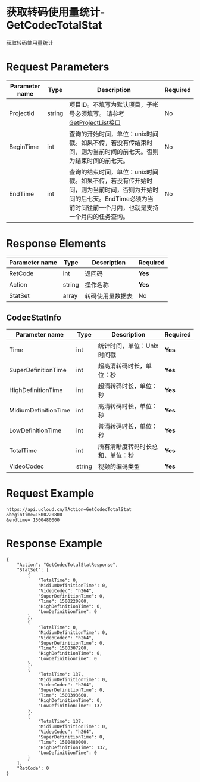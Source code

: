 # 获取转码使用量统计-GetCodecTotalStat

获取转码使用量统计

# Request Parameters
|Parameter name|Type|Description|Required|
|---|---|---|---|
|ProjectId|string|项目ID。不填写为默认项目，子帐号必须填写。 请参考[GetProjectList接口](api/summary/get_project_list)|No|
|BeginTime|int|查询的开始时间，单位：unix时间戳。如果不传，若没有传结束时间，则为当前时间的前七天。否则为结束时间的前七天。|No|
|EndTime|int|查询的结束时间，单位：unix时间戳。如果不传，若没有传开始时间，则为当前时间，否则为开始时间的后七天。EndTime必须为当前时间往前一个月内，也就是支持一个月内的任务查询。|No|

# Response Elements
|Parameter name|Type|Description|Required|
|---|---|---|---|
|RetCode|int|返回码|**Yes**|
|Action|string|操作名称|**Yes**|
|StatSet|array|转码使用量数据表|No|

## CodecStatInfo
|Parameter name|Type|Description|Required|
|---|---|---|---|
|Time|int|统计时间，单位：Unix时间戳|**Yes**|
|SuperDefinitionTime|int|超高清转码时长，单位：秒|**Yes**|
|HighDefinitionTime|int|超清转码时长，单位：秒|**Yes**|
|MidiumDefinitionTime|int|高清转码时长，单位：秒|**Yes**|
|LowDefinitionTime|int|普清转码时长，单位：秒|**Yes**|
|TotalTime|int|所有清晰度转码时长总和，单位：秒|**Yes**|
|VideoCodec|string|视频的编码类型|**Yes**|

# Request Example
```
https://api.ucloud.cn/?Action=GetCodecTotalStat
&begintime=1500220800
&endtime= 1500480000
```

# Response Example
```
{
    "Action": "GetCodecTotalStatResponse", 
    "StatSet": [
        {
            "TotalTime": 0, 
            "MidiumDefinitionTime": 0, 
            "VideoCodec": "h264", 
            "SuperDefinitionTime": 0, 
            "Time": 1500220800, 
            "HighDefinitionTime": 0, 
            "LowDefinitionTime": 0
        }, 
        {
            "TotalTime": 0, 
            "MidiumDefinitionTime": 0, 
            "VideoCodec": "h264", 
            "SuperDefinitionTime": 0, 
            "Time": 1500307200, 
            "HighDefinitionTime": 0, 
            "LowDefinitionTime": 0
        }, 
        {
            "TotalTime": 137, 
            "MidiumDefinitionTime": 0, 
            "VideoCodec": "h264", 
            "SuperDefinitionTime": 0, 
            "Time": 1500393600, 
            "HighDefinitionTime": 0, 
            "LowDefinitionTime": 137
        }, 
        {
            "TotalTime": 137, 
            "MidiumDefinitionTime": 0, 
            "VideoCodec": "h264", 
            "SuperDefinitionTime": 0, 
            "Time": 1500480000, 
            "HighDefinitionTime": 137, 
            "LowDefinitionTime": 0
        }
    ], 
    "RetCode": 0
}
```

